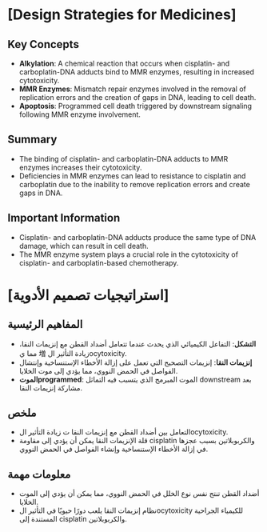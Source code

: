 # [Design Strategies for Medicines]
## Key Concepts

* **Alkylation**: A chemical reaction that occurs when cisplatin- and carboplatin-DNA adducts bind to MMR enzymes, resulting in increased cytotoxicity.
* **MMR Enzymes**: Mismatch repair enzymes involved in the removal of replication errors and the creation of gaps in DNA, leading to cell death.
* **Apoptosis**: Programmed cell death triggered by downstream signaling following MMR enzyme involvement.

## Summary
* The binding of cisplatin- and carboplatin-DNA adducts to MMR enzymes increases their cytotoxicity.
* Deficiencies in MMR enzymes can lead to resistance to cisplatin and carboplatin due to the inability to remove replication errors and create gaps in DNA.

## Important Information
* Cisplatin- and carboplatin-DNA adducts produce the same type of DNA damage, which can result in cell death.
* The MMR enzyme system plays a crucial role in the cytotoxicity of cisplatin- and carboplatin-based chemotherapy.

# [استراتيجيات تصميم الأدوية]
## المفاهيم الرئيسية
* **التشكل**: التفاعل الكيميائي الذي يحدث عندما تتعامل أضداد القطن مع إنزيمات النقا، مما ي 増 زيادة التأثير الocytoxicity.
* **إنزيمات النقا**: إنزيمات التصحيح التي تعمل على إزالة الأخطاء الإستنساخية وإنتشال الفواصل في الحمض النووي، مما يؤدي إلى موت الخلايا.
* **الموتprogrammed**: الموت المبرمج الذي يتسبب فيه التماثل downstream بعد مشاركة إنزيمات النقا.

## ملخص
* التعامل بين أضداد القطن مع إنزيمات النقا ت زيادة التأثير الocytoxicity.
* قلة الإنزيمات النقا يمكن أن يؤدي إلى مقاومة cisplatin والكربوبلاتين بسبب عجزها في إزالة الأخطاء الإستنساخية وإنشاء الفواصل في الحمض النووي.

## معلومات مهمة
* أضداد القطن تنتج نفس نوع الخلل في الحمض النووي، مما يمكن أن يؤدي إلى الموت الخلايا.
* نظام إنزيمات النقا يلعب دورًا حيويًا في التأثير الocytoxicity للكيمياء الجراحية المستندة إلى cisplatin والكربوبلاتين.